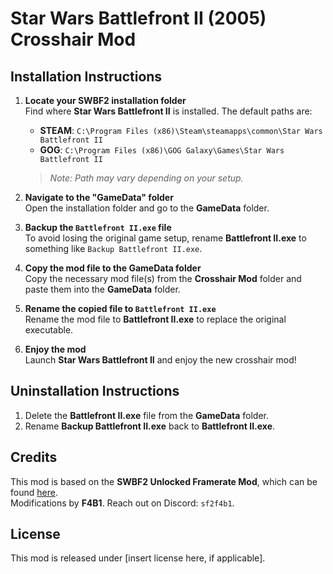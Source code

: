 # Star Wars Battlefront II (2005) Crosshair Mod

## Installation Instructions

1. **Locate your SWBF2 installation folder**  
   Find where **Star Wars Battlefront II** is installed. The default paths are:  
   - **STEAM**: `C:\Program Files (x86)\Steam\steamapps\common\Star Wars Battlefront II`  
   - **GOG**: `C:\Program Files (x86)\GOG Galaxy\Games\Star Wars Battlefront II`  
   > *Note: Path may vary depending on your setup.*

2. **Navigate to the "GameData" folder**  
   Open the installation folder and go to the **GameData** folder.

3. **Backup the `Battlefront II.exe` file**  
   To avoid losing the original game setup, rename **Battlefront II.exe** to something like `Backup Battlefront II.exe`.

4. **Copy the mod file to the GameData folder**  
   Copy the necessary mod file(s) from the **Crosshair Mod** folder and paste them into the **GameData** folder.

5. **Rename the copied file to `Battlefront II.exe`**  
   Rename the mod file to **Battlefront II.exe** to replace the original executable.

6. **Enjoy the mod**  
   Launch **Star Wars Battlefront II** and enjoy the new crosshair mod!

## Uninstallation Instructions

1. Delete the **Battlefront II.exe** file from the **GameData** folder.
2. Rename **Backup Battlefront II.exe** back to **Battlefront II.exe**.

## Credits

This mod is based on the **SWBF2 Unlocked Framerate Mod**, which can be found [here](https://www.moddb.com/games/star-wars-battlefront-ii/downloads/increased-framerate-cap).  
Modifications by **F4B1**. Reach out on Discord: `sf2f4b1`.

## License

This mod is released under [insert license here, if applicable].
